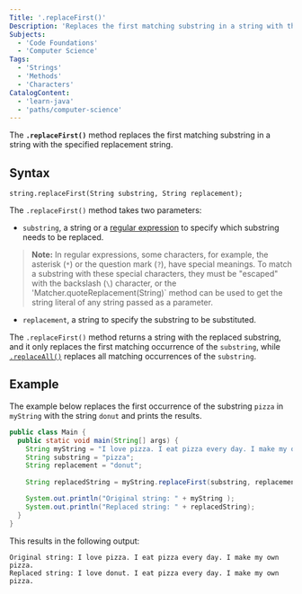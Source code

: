 ```yaml
---
Title: '.replaceFirst()'
Description: 'Replaces the first matching substring in a string with the specified replacement string.'
Subjects:
  - 'Code Foundations'
  - 'Computer Science'
Tags:
  - 'Strings'
  - 'Methods'
  - 'Characters'
CatalogContent:
  - 'learn-java'
  - 'paths/computer-science'
---
```


The **`.replaceFirst()`** method replaces the first matching substring in a string with the specified replacement string.

## Syntax

```pseudo
string.replaceFirst(String substring, String replacement);
```

The `.replaceFirst()` method takes two parameters:

- `substring`, a string or a [regular expression](https://www.codecademy.com/resources/docs/general/regular-expressions) to specify which substring needs to be replaced.

> **Note:** In regular expressions, some characters, for example, the asterisk (`*`) or the question mark (`?`), have special meanings. To match a substring with these special characters, they must be "escaped" with the backslash (`\`) character, or the 'Matcher.quoteReplacement(String)` method can be used to get the string literal of any string passed as a parameter.

- `replacement`, a string to specify the substring to be substituted.

The `.replaceFirst()` method returns a string with the replaced substring, and it only replaces the first matching occurrence of the `substring`, while [`.replaceAll()`](https://www.codecademy.com/resources/docs/java/strings/replaceAll) replaces all matching occurrences of the `substring`.

## Example

The example below replaces the first occurrence of the substring `pizza` in `myString` with the string `donut` and prints the results.

```java
public class Main {
  public static void main(String[] args) {
    String myString = "I love pizza. I eat pizza every day. I make my own pizza.";
    String substring = "pizza";
    String replacement = "donut";
    
    String replacedString = myString.replaceFirst(substring, replacement);

    System.out.println("Original string: " + myString );
    System.out.println("Replaced string: " + replacedString);
  }
}
```

This results in the following output:

```shell
Original string: I love pizza. I eat pizza every day. I make my own pizza.
Replaced string: I love donut. I eat pizza every day. I make my own pizza.
```
